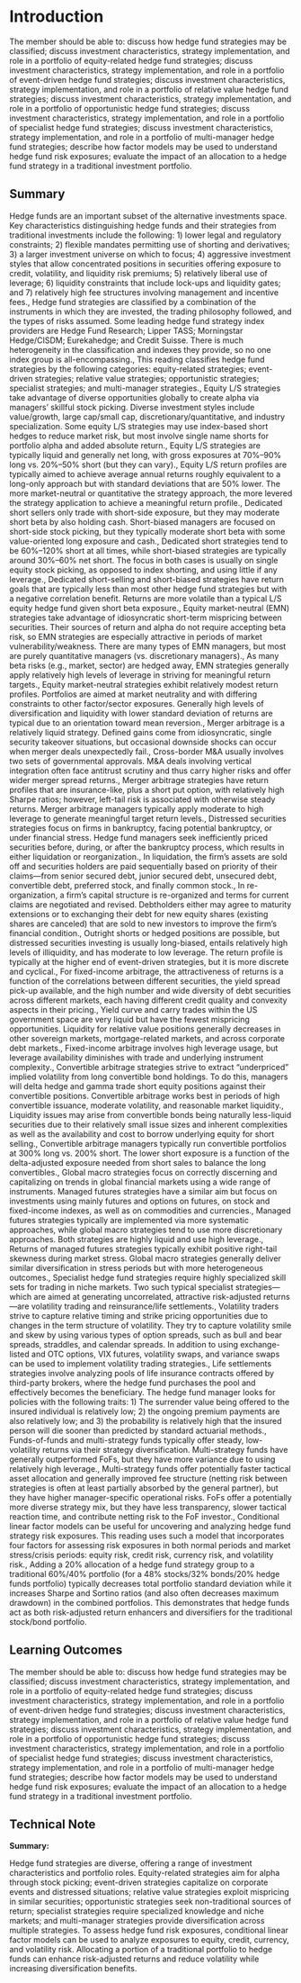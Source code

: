 # Introduction

The member should be able to: discuss how hedge fund strategies may be classified; discuss investment characteristics, strategy implementation, and role in a portfolio of equity-related hedge fund strategies; discuss investment characteristics, strategy implementation, and role in a portfolio of event-driven hedge fund strategies; discuss investment characteristics, strategy implementation, and role in a portfolio of relative value hedge fund strategies; discuss investment characteristics, strategy implementation, and role in a portfolio of opportunistic hedge fund strategies; discuss investment characteristics, strategy implementation, and role in a portfolio of specialist hedge fund strategies; discuss investment characteristics, strategy implementation, and role in a portfolio of multi-manager hedge fund strategies; describe how factor models may be used to understand hedge fund risk exposures; evaluate the impact of an allocation to a hedge fund strategy in a traditional investment portfolio.

## Summary

Hedge funds are an important subset of the alternative investments space. Key characteristics distinguishing hedge funds and their strategies from traditional investments include the following: 1) lower legal and regulatory constraints; 2) flexible mandates permitting use of shorting and derivatives; 3) a larger investment universe on which to focus; 4) aggressive investment styles that allow concentrated positions in securities offering exposure to credit, volatility, and liquidity risk premiums; 5) relatively liberal use of leverage; 6) liquidity constraints that include lock-ups and liquidity gates; and 7) relatively high fee structures involving management and incentive fees., Hedge fund strategies are classified by a combination of the instruments in which they are invested, the trading philosophy followed, and the types of risks assumed. Some leading hedge fund strategy index providers are Hedge Fund Research; Lipper TASS; Morningstar Hedge/CISDM; Eurekahedge; and Credit Suisse. There is much heterogeneity in the classification and indexes they provide, so no one index group is all-encompassing., This reading classifies hedge fund strategies by the following categories: equity-related strategies; event-driven strategies; relative value strategies; opportunistic strategies; specialist strategies; and multi-manager strategies., Equity L/S strategies take advantage of diverse opportunities globally to create alpha via managers’ skillful stock picking. Diverse investment styles include value/growth, large cap/small cap, discretionary/quantitative, and industry specialization. Some equity L/S strategies may use index-based short hedges to reduce market risk, but most involve single name shorts for portfolio alpha and added absolute return., Equity L/S strategies are typically liquid and generally net long, with gross exposures at 70%–90% long vs. 20%–50% short (but they can vary)., Equity L/S return profiles are typically aimed to achieve average annual returns roughly equivalent to a long-only approach but with standard deviations that are 50% lower. The more market-neutral or quantitative the strategy approach, the more levered the strategy application to achieve a meaningful return profile., Dedicated short sellers only trade with short-side exposure, but they may moderate short beta by also holding cash. Short-biased managers are focused on short-side stock picking, but they typically moderate short beta with some value-oriented long exposure and cash., Dedicated short strategies tend to be 60%–120% short at all times, while short-biased strategies are typically around 30%–60% net short. The focus in both cases is usually on single equity stock picking, as opposed to index shorting, and using little if any leverage., Dedicated short-selling and short-biased strategies have return goals that are typically less than most other hedge fund strategies but with a negative correlation benefit. Returns are more volatile than a typical L/S equity hedge fund given short beta exposure., Equity market-neutral (EMN) strategies take advantage of idiosyncratic short-term mispricing between securities. Their sources of return and alpha do not require accepting beta risk, so EMN strategies are especially attractive in periods of market vulnerability/weakness. There are many types of EMN managers, but most are purely quantitative managers (vs. discretionary managers)., As many beta risks (e.g., market, sector) are hedged away, EMN strategies generally apply relatively high levels of leverage in striving for meaningful return targets., Equity market-neutral strategies exhibit relatively modest return profiles. Portfolios are aimed at market neutrality and with differing constraints to other factor/sector exposures. Generally high levels of diversification and liquidity with lower standard deviation of returns are typical due to an orientation toward mean reversion., Merger arbitrage is a relatively liquid strategy. Defined gains come from idiosyncratic, single security takeover situations, but occasional downside shocks can occur when merger deals unexpectedly fail., Cross-border M&A usually involves two sets of governmental approvals. M&A deals involving vertical integration often face antitrust scrutiny and thus carry higher risks and offer wider merger spread returns., Merger arbitrage strategies have return profiles that are insurance-like, plus a short put option, with relatively high Sharpe ratios; however, left-tail risk is associated with otherwise steady returns. Merger arbitrage managers typically apply moderate to high leverage to generate meaningful target return levels., Distressed securities strategies focus on firms in bankruptcy, facing potential bankruptcy, or under financial stress. Hedge fund managers seek inefficiently priced securities before, during, or after the bankruptcy process, which results in either liquidation or reorganization., In liquidation, the firm’s assets are sold off and securities holders are paid sequentially based on priority of their claims—from senior secured debt, junior secured debt, unsecured debt, convertible debt, preferred stock, and finally common stock., In re-organization, a firm’s capital structure is re-organized and terms for current claims are negotiated and revised. Debtholders either may agree to maturity extensions or to exchanging their debt for new equity shares (existing shares are canceled) that are sold to new investors to improve the firm’s financial condition., Outright shorts or hedged positions are possible, but distressed securities investing is usually long-biased, entails relatively high levels of illiquidity, and has moderate to low leverage. The return profile is typically at the higher end of event-driven strategies, but it is more discrete and cyclical., For fixed-income arbitrage, the attractiveness of returns is a function of the correlations between different securities, the yield spread pick-up available, and the high number and wide diversity of debt securities across different markets, each having different credit quality and convexity aspects in their pricing., Yield curve and carry trades within the US government space are very liquid but have the fewest mispricing opportunities. Liquidity for relative value positions generally decreases in other sovereign markets, mortgage-related markets, and across corporate debt markets., Fixed-income arbitrage involves high leverage usage, but leverage availability diminishes with trade and underlying instrument complexity., Convertible arbitrage strategies strive to extract “underpriced” implied volatility from long convertible bond holdings. To do this, managers will delta hedge and gamma trade short equity positions against their convertible positions. Convertible arbitrage works best in periods of high convertible issuance, moderate volatility, and reasonable market liquidity., Liquidity issues may arise from convertible bonds being naturally less-liquid securities due to their relatively small issue sizes and inherent complexities as well as the availability and cost to borrow underlying equity for short selling., Convertible arbitrage managers typically run convertible portfolios at 300% long vs. 200% short. The lower short exposure is a function of the delta-adjusted exposure needed from short sales to balance the long convertibles., Global macro strategies focus on correctly discerning and capitalizing on trends in global financial markets using a wide range of instruments. Managed futures strategies have a similar aim but focus on investments using mainly futures and options on futures, on stock and fixed-income indexes, as well as on commodities and currencies., Managed futures strategies typically are implemented via more systematic approaches, while global macro strategies tend to use more discretionary approaches. Both strategies are highly liquid and use high leverage., Returns of managed futures strategies typically exhibit positive right-tail skewness during market stress. Global macro strategies generally deliver similar diversification in stress periods but with more heterogeneous outcomes., Specialist hedge fund strategies require highly specialized skill sets for trading in niche markets. Two such typical specialist strategies—which are aimed at generating uncorrelated, attractive risk-adjusted returns—are volatility trading and reinsurance/life settlements., Volatility traders strive to capture relative timing and strike pricing opportunities due to changes in the term structure of volatility. They try to capture volatility smile and skew by using various types of option spreads, such as bull and bear spreads, straddles, and calendar spreads. In addition to using exchange-listed and OTC options, VIX futures, volatility swaps, and variance swaps can be used to implement volatility trading strategies., Life settlements strategies involve analyzing pools of life insurance contracts offered by third-party brokers, where the hedge fund purchases the pool and effectively becomes the beneficiary. The hedge fund manager looks for policies with the following traits: 1) The surrender value being offered to the insured individual is relatively low; 2) the ongoing premium payments are also relatively low; and 3) the probability is relatively high that the insured person will die sooner than predicted by standard actuarial methods., Funds-of-funds and multi-strategy funds typically offer steady, low-volatility returns via their strategy diversification. Multi-strategy funds have generally outperformed FoFs, but they have more variance due to using relatively high leverage., Multi-strategy funds offer potentially faster tactical asset allocation and generally improved fee structure (netting risk between strategies is often at least partially absorbed by the general partner), but they have higher manager-specific operational risks. FoFs offer a potentially more diverse strategy mix, but they have less transparency, slower tactical reaction time, and contribute netting risk to the FoF investor., Conditional linear factor models can be useful for uncovering and analyzing hedge fund strategy risk exposures. This reading uses such a model that incorporates four factors for assessing risk exposures in both normal periods and market stress/crisis periods: equity risk, credit risk, currency risk, and volatility risk., Adding a 20% allocation of a hedge fund strategy group to a traditional 60%/40% portfolio (for a 48% stocks/32% bonds/20% hedge funds portfolio) typically decreases total portfolio standard deviation while it increases Sharpe and Sortino ratios (and also often decreases maximum drawdown) in the combined portfolios. This demonstrates that hedge funds act as both risk-adjusted return enhancers and diversifiers for the traditional stock/bond portfolio.

## Learning Outcomes

The member should be able to: discuss how hedge fund strategies may be classified; discuss investment characteristics, strategy implementation, and role in a portfolio of equity-related hedge fund strategies; discuss investment characteristics, strategy implementation, and role in a portfolio of event-driven hedge fund strategies; discuss investment characteristics, strategy implementation, and role in a portfolio of relative value hedge fund strategies; discuss investment characteristics, strategy implementation, and role in a portfolio of opportunistic hedge fund strategies; discuss investment characteristics, strategy implementation, and role in a portfolio of specialist hedge fund strategies; discuss investment characteristics, strategy implementation, and role in a portfolio of multi-manager hedge fund strategies; describe how factor models may be used to understand hedge fund risk exposures; evaluate the impact of an allocation to a hedge fund strategy in a traditional investment portfolio.

## Technical Note

**Summary:**

Hedge fund strategies are diverse, offering a range of investment characteristics and portfolio roles. Equity-related strategies aim for alpha through stock picking; event-driven strategies capitalize on corporate events and distressed situations; relative value strategies exploit mispricing in similar securities; opportunistic strategies seek non-traditional sources of return; specialist strategies require specialized knowledge and niche markets; and multi-manager strategies provide diversification across multiple strategies. To assess hedge fund risk exposures, conditional linear factor models can be used to analyze exposures to equity, credit, currency, and volatility risk. Allocating a portion of a traditional portfolio to hedge funds can enhance risk-adjusted returns and reduce volatility while increasing diversification benefits.